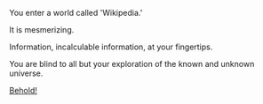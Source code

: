 You enter a world called 'Wikipedia.'

It is mesmerizing.

Information, incalculable information, at your fingertips.

You are blind to all but your exploration of the known and unknown universe.

[Behold!](http://en.wikipedia.org)